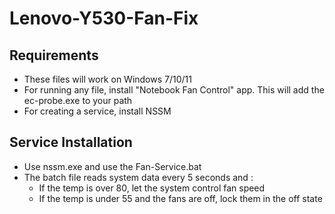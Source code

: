 # Lenovo-Y530-Fan-Fix

## Requirements
 - These files will work on Windows 7/10/11
 - For running any file, install "Notebook Fan Control" app. This will add the ec-probe.exe to your path
 - For creating a service, install NSSM

## Service Installation
 - Use nssm.exe and use the Fan-Service.bat
 - The batch file reads system data every 5 seconds and :
   - If the temp is over 80, let the system control fan speed
   - If the temp is under 55 and the fans are off, lock them in the off state
